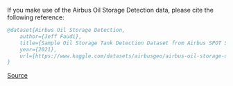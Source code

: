 If you make use of the Airbus Oil Storage Detection data, please cite the following reference:

``` bibtex 
@dataset{Airbus Oil Storage Detection,
	author={Jeff Faudi},
	title={Sample Oil Storage Tank Detection Dataset from Airbus SPOT Satellite Imagery},
	year={2021},
	url={https://www.kaggle.com/datasets/airbusgeo/airbus-oil-storage-detection-dataset}
}
```

[Source](https://www.kaggle.com/datasets/airbusgeo/airbus-oil-storage-detection-dataset)